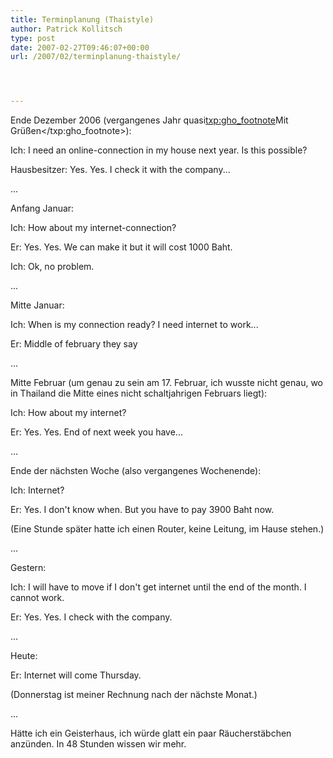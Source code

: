 ```yaml
---
title: Terminplanung (Thaistyle)
author: Patrick Kollitsch
type: post
date: 2007-02-27T09:46:07+00:00
url: /2007/02/terminplanung-thaistyle/




---
```

Ende Dezember 2006 (vergangenes Jahr quasi<txp:gho_footnote>Mit Gr&uuml;&szlig;en</txp:gho_footnote>):
  
Ich: I need an online-connection in my house next year. Is this possible?
  
Hausbesitzer: Yes. Yes. I check it with the company...

...

Anfang Januar:
  
Ich: How about my internet-connection?
  
Er: Yes. Yes. We can make it but it will cost 1000 Baht.
  
Ich: Ok, no problem.

...

Mitte Januar:
  
Ich: When is my connection ready? I need internet to work...
  
Er: Middle of february they say

...

Mitte Februar (um genau zu sein am 17. Februar, ich wusste nicht genau, wo in Thailand die Mitte eines nicht schaltjahrigen Februars liegt):
  
Ich: How about my internet?
  
Er: Yes. Yes. End of next week you have...

...

Ende der n&auml;chsten Woche (also vergangenes Wochenende):
  
Ich: Internet?
  
Er: Yes. I don't know when. But you have to pay 3900 Baht now. 
  
(Eine Stunde sp&auml;ter hatte ich einen Router, keine Leitung, im Hause stehen.)

...

Gestern:
  
Ich: I will have to move if I don't get internet until the end of the month. I cannot work.
  
Er: Yes. Yes. I check with the company.

...

Heute:
  
Er: Internet will come Thursday.
  
(Donnerstag ist meiner Rechnung nach der n&auml;chste Monat.)

...

H&auml;tte ich ein Geisterhaus, ich w&uuml;rde glatt ein paar R&auml;ucherst&auml;bchen anz&uuml;nden. In 48 Stunden wissen wir mehr.